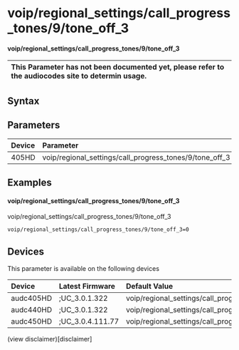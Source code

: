 ﻿---
description: voip/regional_settings/call_progress_tones/9/tone_off_3
search: false
---

# voip/regional_settings/call_progress_tones/9/tone_off_3

#### voip/regional_settings/call_progress_tones/9/tone_off_3


| This Parameter has not been documented yet, please refer to the audiocodes site to determin usage.  | 
| :--- |

## Syntax

## Parameters
|Device|Parameter|value|Description|
|:---|:---|:---|:---|
| 405HD | voip/regional_settings/call_progress_tones/9/tone_off_3 |  |  |

## Examples
#### voip/regional_settings/call_progress_tones/9/tone_off_3

voip/regional_settings/call_progress_tones/9/tone_off_3

```
voip/regional_settings/call_progress_tones/9/tone_off_3=0
```

## Devices
This parameter is available on the following devices

| Device | Latest Firmware | Default Value |
|:---|:---|:---|
| audc405HD | ;UC_3.0.1.322 | voip/regional_settings/call_progress_tones/9/tone_off_3=0 
| audc440HD | ;UC_3.0.1.322 | voip/regional_settings/call_progress_tones/9/tone_off_3=0 
| audc450HD | ;UC_3.0.4.111.77 | voip/regional_settings/call_progress_tones/9/tone_off_3=0 

(view disclaimer)[disclaimer]
